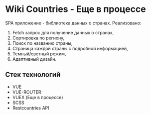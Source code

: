 # Wiki Countries - Еще в процессе

SPA приложение - библиотека данных о странах. Реализовано:

1. Fetch запрос для получение данных о странах,
2. Сортировка по региону,
3. Поиск по названию страны,
4. Страница каждой страны с подробной информацией,
5. Темный/cветный режим,
6. Адаптивный дизайн.

## Стек технологий

- VUE
- VUE-ROUTER
- VUEX (Еще в процессе)
- SCSS
- Restcountries API
